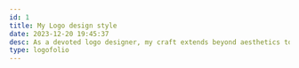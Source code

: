 ```yaml
---
id: 1
title: My Logo design style
date: 2023-12-20 19:45:37
desc: As a devoted logo designer, my craft extends beyond aesthetics to encapsulate your brand's ethos through monograms, pictorial marks, and word-mark styles. I excel in translating a client's vision into a communicative visual entity that speaks directly to the target audience. My process is collaborative and attentive, ensuring a deep understanding of your expectations to create logos that are not only iconic but resonate with the intended message and values of your brand.
type: logofolio
---
```

